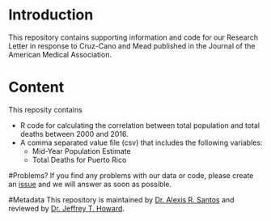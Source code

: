 # Introduction 
This repository contains supporting information and code for our Research Letter in response to Cruz-Cano and Mead published in the Journal of the American Medical Association.

# Content
This reposity contains

* R code for calculating the correlation between total population and total deaths between 2000 and 2016.
* A comma separated value file (csv) that includes the following variables: 
    + Mid-Year Population Estimate
    + Total Deaths for Puerto Rico 

#Problems?
If you find any problems with our data or code, please create an [issue](https://github.com/alexisrsantos/JAMA_Reply/issues) and we will answer as soon as possible. 

#Metadata
This repository is maintained by [Dr. Alexis R. Santos](https://scholar.google.com/citations?user=oPZ-RDgAAAAJ&hl=en) and reviewed by [Dr. Jeffrey T. Howard](https://scholar.google.com/citations?user=l0A2z2YAAAAJ&hl=en).
